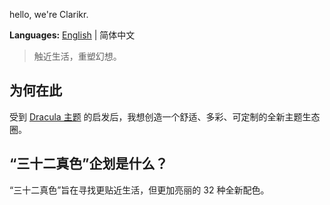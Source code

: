 hello, we're Clarikr.

**Languages:** [English](README.md) | 简体中文

> 触近生活，重塑幻想。

## 为何在此

受到 [Dracula 主题](https://draculatheme.com) 的启发后，我想创造一个舒适、多彩、可定制的全新主题生态圈。

## “三十二真色”企划是什么？

“三十二真色”旨在寻找更贴近生活，但更加亮丽的 32 种全新配色。
